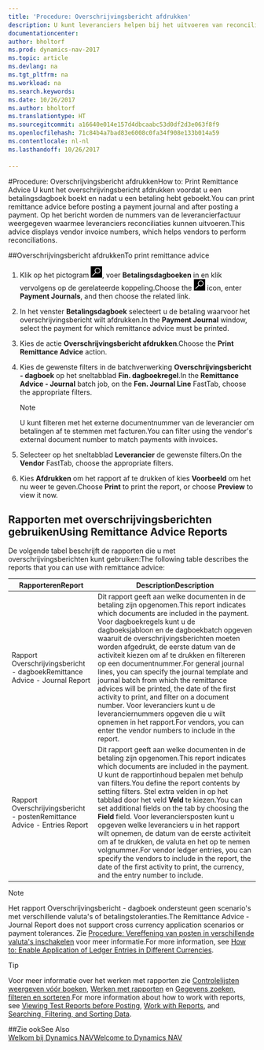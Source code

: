 ```yaml
---
title: 'Procedure: Overschrijvingsbericht afdrukken'
description: U kunt leveranciers helpen bij het uitvoeren van reconciliaties door het overschrijvingsbericht af te drukken voordat u een betalingsdagboek boekt en nadat u een betaling hebt geboekt.
documentationcenter: 
author: bholtorf
ms.prod: dynamics-nav-2017
ms.topic: article
ms.devlang: na
ms.tgt_pltfrm: na
ms.workload: na
ms.search.keywords: 
ms.date: 10/26/2017
ms.author: bholtorf
ms.translationtype: HT
ms.sourcegitcommit: a16640e014e157d4dbcaabc53d0df2d3e063f8f9
ms.openlocfilehash: 71c84b4a7bad83e6008c0fa34f908e133b014a59
ms.contentlocale: nl-nl
ms.lasthandoff: 10/26/2017

---
```


#<a name="how-to-print-remittance-advice"></a><span data-ttu-id="2c816-103">Procedure: Overschrijvingsbericht afdrukken</span><span class="sxs-lookup"><span data-stu-id="2c816-103">How to: Print Remittance Advice</span></span>
<span data-ttu-id="2c816-104">U kunt het overschrijvingsbericht afdrukken voordat u een betalingsdagboek boekt en nadat u een betaling hebt geboekt.</span><span class="sxs-lookup"><span data-stu-id="2c816-104">You can print remittance advice before posting a payment journal and after posting a payment.</span></span> <span data-ttu-id="2c816-105">Op het bericht worden de nummers van de leverancierfactuur weergegeven waarmee leveranciers reconciliaties kunnen uitvoeren.</span><span class="sxs-lookup"><span data-stu-id="2c816-105">This advice displays vendor invoice numbers, which helps vendors to perform reconciliations.</span></span>

##<a name="to-print-remittance-advice"></a><span data-ttu-id="2c816-106">Overschrijvingsbericht afdrukken</span><span class="sxs-lookup"><span data-stu-id="2c816-106">To print remittance advice</span></span>
1. <span data-ttu-id="2c816-107">Klik op het pictogram ![Zoeken naar pagina of rapport](media/ui-search/search_small.png "pictogram Zoeken naar pagina of rapport"), voer **Betalingsdagboeken** in en klik vervolgens op de gerelateerde koppeling.</span><span class="sxs-lookup"><span data-stu-id="2c816-107">Choose the ![Search for Page or Report](media/ui-search/search_small.png "Search for Page or Report icon") icon, enter **Payment Journals**, and then choose the related link.</span></span>  
2. <span data-ttu-id="2c816-108">In het venster **Betalingsdagboek** selecteert u de betaling waarvoor het overschrijvingsbericht wilt afdrukken.</span><span class="sxs-lookup"><span data-stu-id="2c816-108">In the **Payment Journal** window, select the payment for which remittance advice must be printed.</span></span>  
3. <span data-ttu-id="2c816-109">Kies de actie **Overschrijvingsbericht afdrukken**.</span><span class="sxs-lookup"><span data-stu-id="2c816-109">Choose the **Print Remittance Advice** action.</span></span>  
4. <span data-ttu-id="2c816-110">Kies de gewenste filters in de batchverwerking **Overschrijvingsbericht - dagboek** op het sneltabblad **Fin. dagboekregel**.</span><span class="sxs-lookup"><span data-stu-id="2c816-110">In the **Remittance Advice - Journal** batch job, on the **Fen. Journal Line** FastTab, choose the appropriate filters.</span></span>  
  
    >[!Note]
    > <span data-ttu-id="2c816-111">U kunt filteren met het externe documentnummer van de leverancier om betalingen af te stemmen met facturen.</span><span class="sxs-lookup"><span data-stu-id="2c816-111">You can filter using the vendor's external document number to match payments with invoices.</span></span>

5. <span data-ttu-id="2c816-112">Selecteer op het sneltabblad **Leverancier** de gewenste filters.</span><span class="sxs-lookup"><span data-stu-id="2c816-112">On the **Vendor** FastTab, choose the appropriate filters.</span></span>  
6. <span data-ttu-id="2c816-113">Kies **Afdrukken** om het rapport af te drukken of kies **Voorbeeld** om het nu weer te geven.</span><span class="sxs-lookup"><span data-stu-id="2c816-113">Choose **Print** to print the report, or choose **Preview** to view it now.</span></span>  

## <a name="using-remittance-advice-reports"></a><span data-ttu-id="2c816-114">Rapporten met overschrijvingsberichten gebruiken</span><span class="sxs-lookup"><span data-stu-id="2c816-114">Using Remittance Advice Reports</span></span>
<span data-ttu-id="2c816-115">De volgende tabel beschrijft de rapporten die u met overschrijvingsberichten kunt gebruiken:</span><span class="sxs-lookup"><span data-stu-id="2c816-115">The following table describes the reports that you can use with remittance advice:</span></span>

|<span data-ttu-id="2c816-116">Rapporteren</span><span class="sxs-lookup"><span data-stu-id="2c816-116">Report</span></span>|<span data-ttu-id="2c816-117">Description</span><span class="sxs-lookup"><span data-stu-id="2c816-117">Description</span></span>|
|----|----|
|<span data-ttu-id="2c816-118">Rapport Overschrijvingsbericht - dagboek</span><span class="sxs-lookup"><span data-stu-id="2c816-118">Remittance Advice - Journal Report</span></span>|<span data-ttu-id="2c816-119">Dit rapport geeft aan welke documenten in de betaling zijn opgenomen.</span><span class="sxs-lookup"><span data-stu-id="2c816-119">This report indicates which documents are included in the payment.</span></span> <span data-ttu-id="2c816-120">Voor dagboekregels kunt u de dagboeksjabloon en de dagboekbatch opgeven waaruit de overschrijvingsberichten moeten worden afgedrukt, de eerste datum van de activiteit kiezen om af te drukken en filtereren op een documentnummer.</span><span class="sxs-lookup"><span data-stu-id="2c816-120">For general journal lines, you can specify the journal template and journal batch from which the remittance advices will be printed, the date of the first activity to print, and filter on a document number.</span></span> <span data-ttu-id="2c816-121">Voor leveranciers kunt u de leveranciernummers opgeven die u wilt opnemen in het rapport.</span><span class="sxs-lookup"><span data-stu-id="2c816-121">For vendors, you can enter the vendor numbers to include in the report.</span></span> |
|<span data-ttu-id="2c816-122">Rapport Overschrijvingsbericht - posten</span><span class="sxs-lookup"><span data-stu-id="2c816-122">Remittance Advice - Entries Report</span></span>| <span data-ttu-id="2c816-123">Dit rapport geeft aan welke documenten in de betaling zijn opgenomen.</span><span class="sxs-lookup"><span data-stu-id="2c816-123">This report indicates which documents are included in the payment.</span></span> <span data-ttu-id="2c816-124">U kunt de rapportinhoud bepalen met behulp van filters.</span><span class="sxs-lookup"><span data-stu-id="2c816-124">You define the report contents by setting filters.</span></span> <span data-ttu-id="2c816-125">Stel extra velden in op het tabblad door het veld **Veld** te kiezen.</span><span class="sxs-lookup"><span data-stu-id="2c816-125">You can set additional fields on the tab by choosing the **Field** field.</span></span> <span data-ttu-id="2c816-126">Voor leveranciersposten kunt u opgeven welke leveranciers u in het rapport wilt opnemen, de datum van de eerste activiteit om af te drukken, de valuta en het op te nemen volgnummer.</span><span class="sxs-lookup"><span data-stu-id="2c816-126">For vendor ledger entries, you can specify the vendors to include in the report, the date of the first activity to print, the currency, and the entry number to include.</span></span> |

> [!Note]
> <span data-ttu-id="2c816-127">Het rapport Overschrijvingsbericht - dagboek ondersteunt geen scenario's met verschillende valuta's of betalingstoleranties.</span><span class="sxs-lookup"><span data-stu-id="2c816-127">The Remittance Advice - Journal Report does not support cross currency application scenarios or payment tolerances.</span></span> <span data-ttu-id="2c816-128">Zie [Procedure: Vereffening van posten in verschillende valuta's inschakelen](finance-how-enable-application-ledger-entries-different-currencies.md) voor meer informatie.</span><span class="sxs-lookup"><span data-stu-id="2c816-128">For more information, see [How to: Enable Application of Ledger Entries in Different Currencies](finance-how-enable-application-ledger-entries-different-currencies.md).</span></span>

> [!Tip]
> <span data-ttu-id="2c816-129">Voor meer informatie over het werken met rapporten zie [Controlelijsten weergeven vóór boeken](ui-how-view-test-reports-posting.md), [Werken met rapporten](ui-work-report.md) en [Gegevens zoeken, filteren en sorteren](ui-enter-criteria-filters.md).</span><span class="sxs-lookup"><span data-stu-id="2c816-129">For more information about how to work with reports, see [Viewing Test Reports before Posting](ui-how-view-test-reports-posting.md), [Work with Reports](ui-work-report.md), and [Searching, Filtering, and Sorting Data](ui-enter-criteria-filters.md).</span></span>

##<a name="see-also"></a><span data-ttu-id="2c816-130">Zie ook</span><span class="sxs-lookup"><span data-stu-id="2c816-130">See Also</span></span>  
[<span data-ttu-id="2c816-131">Welkom bij Dynamics NAV</span><span class="sxs-lookup"><span data-stu-id="2c816-131">Welcome to Dynamics NAV</span></span>](across-get-started.md)
